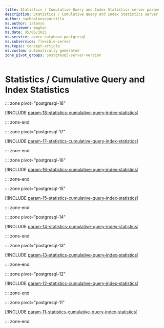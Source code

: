 ```yaml
---
title: Statistics / Cumulative Query and Index Statistics server parameters
description: Statistics / Cumulative Query and Index Statistics server parameters for Azure Database for PostgreSQL flexible server.
author: nachoalonsoportillo
ms.author: ialonso
ms.reviewer: maghan
ms.date: 05/05/2025
ms.service: azure-database-postgresql
ms.subservice: flexible-server
ms.topic: concept-article
ms.custom: automatically generated
zone_pivot_groups: postgresql-server-version
---
```

# Statistics / Cumulative Query and Index Statistics


::: zone pivot="postgresql-18"

[!INCLUDE [param-18-statistics-cumulative-query-index-statistics](./includes/param-18-statistics-cumulative-query-index-statistics.md)]

::: zone-end


::: zone pivot="postgresql-17"

[!INCLUDE [param-17-statistics-cumulative-query-index-statistics](./includes/param-17-statistics-cumulative-query-index-statistics.md)]

::: zone-end


::: zone pivot="postgresql-16"

[!INCLUDE [param-16-statistics-cumulative-query-index-statistics](./includes/param-16-statistics-cumulative-query-index-statistics.md)]

::: zone-end


::: zone pivot="postgresql-15"

[!INCLUDE [param-15-statistics-cumulative-query-index-statistics](./includes/param-15-statistics-cumulative-query-index-statistics.md)]

::: zone-end


::: zone pivot="postgresql-14"

[!INCLUDE [param-14-statistics-cumulative-query-index-statistics](./includes/param-14-statistics-cumulative-query-index-statistics.md)]

::: zone-end


::: zone pivot="postgresql-13"

[!INCLUDE [param-13-statistics-cumulative-query-index-statistics](./includes/param-13-statistics-cumulative-query-index-statistics.md)]

::: zone-end


::: zone pivot="postgresql-12"

[!INCLUDE [param-12-statistics-cumulative-query-index-statistics](./includes/param-12-statistics-cumulative-query-index-statistics.md)]

::: zone-end


::: zone pivot="postgresql-11"

[!INCLUDE [param-11-statistics-cumulative-query-index-statistics](./includes/param-11-statistics-cumulative-query-index-statistics.md)]

::: zone-end


